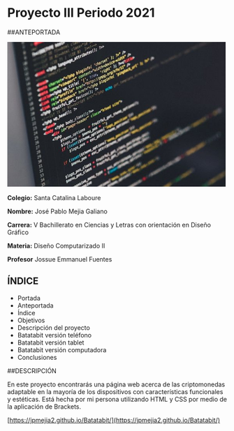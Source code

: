 # Proyecto III Periodo 2021

##ANTEPORTADA

<img width="500px" src="https://github.com/JPMejia2/Mi-portafolio/blob/main/img/brackets.jpg?raw=true">

**Colegio:** Santa Catalina Laboure

**Nombre:** José Pablo Mejia Galiano

**Carrera:** V Bachillerato en Ciencias y Letras con orientación en Diseño Gráfico

**Materia:** Diseño Computarizado II

**Profesor** Jossue Emmanuel Fuentes

## ÍNDICE
- Portada
- Anteportada
- Índice
- Objetivos
- Descripción del proyecto
-  Batatabit versión teléfono
-  Batatabit versión tablet
-  Batatabit versión computadora
-  Conclusiones

##DESCRIPCIÓN

En este proyecto encontrarás una página web acerca de las criptomonedas adaptable en la mayoría de los dispositivos con características funcionales y estéticas. Está hecha por mi persona utilizando HTML y CSS por medio de la aplicación de Brackets.

[https://jpmejia2.github.io/Batatabit/](https://jpmejia2.github.io/Batatabit/)
